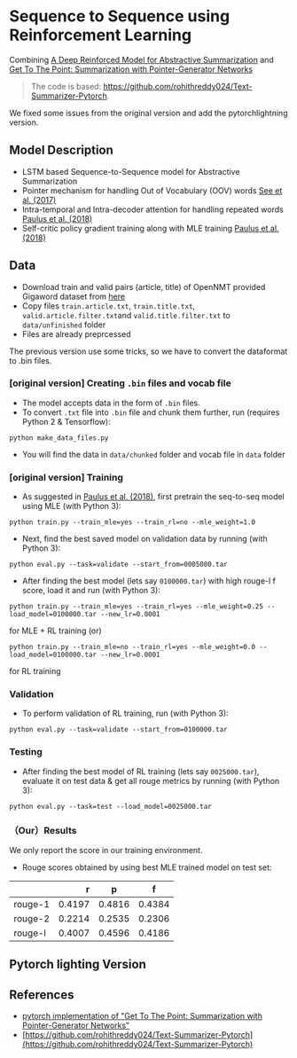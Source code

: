 # Sequence to Sequence using Reinforcement Learning
Combining [A Deep Reinforced Model for Abstractive Summarization](https://arxiv.org/pdf/1705.04304.pdf) and [Get To The Point: Summarization with Pointer-Generator Networks](https://arxiv.org/pdf/1704.04368.pdf)

> The code is based: https://github.com/rohithreddy024/Text-Summarizer-Pytorch. 

We fixed some issues from the original version and add the pytorchlightning version. 

## Model Description
* LSTM based Sequence-to-Sequence model for Abstractive Summarization
* Pointer mechanism for handling Out of Vocabulary (OOV) words [See et al. (2017)](https://arxiv.org/pdf/1704.04368.pdf)
* Intra-temporal and Intra-decoder attention for handling repeated words [Paulus et al. (2018)](https://arxiv.org/pdf/1705.04304.pdf)
* Self-critic policy gradient training along with MLE training [Paulus et al. (2018)](https://arxiv.org/pdf/1705.04304.pdf)

## Data
* Download train and valid pairs (article, title) of OpenNMT provided Gigaword dataset from [here](https://github.com/harvardnlp/sent-summary)
* Copy files ```train.article.txt```, ```train.title.txt```, ```valid.article.filter.txt```and ```valid.title.filter.txt``` to ```data/unfinished``` folder
* Files are already preprcessed

The previous version use some tricks, so we have to convert the dataformat to .bin files. 

### [original version] Creating ```.bin``` files and vocab file
* The model accepts data in the form of ```.bin``` files.
* To convert ```.txt``` file into ```.bin``` file and chunk them further, run (requires Python 2 & Tensorflow):
```
python make_data_files.py
```
* You will find the data in ```data/chunked``` folder and vocab file in ```data``` folder

### [original version] Training
* As suggested in [Paulus et al. (2018)](https://arxiv.org/pdf/1705.04304.pdf), first pretrain the seq-to-seq model using MLE (with Python 3):
```
python train.py --train_mle=yes --train_rl=no --mle_weight=1.0
```
* Next, find the best saved model on validation data by running (with Python 3):
```
python eval.py --task=validate --start_from=0005000.tar
```
* After finding the best model (lets say ```0100000.tar```) with high rouge-l f score, load it and run (with Python 3):
```
python train.py --train_mle=yes --train_rl=yes --mle_weight=0.25 --load_model=0100000.tar --new_lr=0.0001
```
for MLE + RL training (or)
```
python train.py --train_mle=no --train_rl=yes --mle_weight=0.0 --load_model=0100000.tar --new_lr=0.0001
```
for RL training

### Validation
* To perform validation of RL training, run (with Python 3):
```
python eval.py --task=validate --start_from=0100000.tar
```
### Testing
* After finding the best model of RL training (lets say ```0025000.tar```), evaluate it on test data & get all rouge metrics by running (with Python 3):
```
python eval.py --task=test --load_model=0025000.tar
```

### （Our）Results

We only report the score in our training environment. 
* Rouge scores obtained by using best MLE trained model on test set:  

|  | r | p | f | 
| :-----| ----: | :----: |:----: |
| rouge-1 | 0.4197 | 0.4816 | 0.4384
| rouge-2 | 0.2214 | 0.2535 | 0.2306
| rouge-l | 0.4007 | 0.4596 | 0.4186


## Pytorch lighting Version


## References
* [pytorch implementation of "Get To The Point: Summarization with Pointer-Generator Networks"](https://github.com/atulkum/pointer_summarizer)
* [https://github.com/rohithreddy024/Text-Summarizer-Pytorch](https://github.com/rohithreddy024/Text-Summarizer-Pytorch)